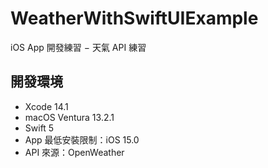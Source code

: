 # WeatherWithSwiftUIExample

iOS App 開發練習 − 天氣 API 練習

## 開發環境

* Xcode 14.1
* macOS Ventura 13.2.1
* Swift 5
* App 最低安裝限制：iOS 15.0
* API 來源：OpenWeather
